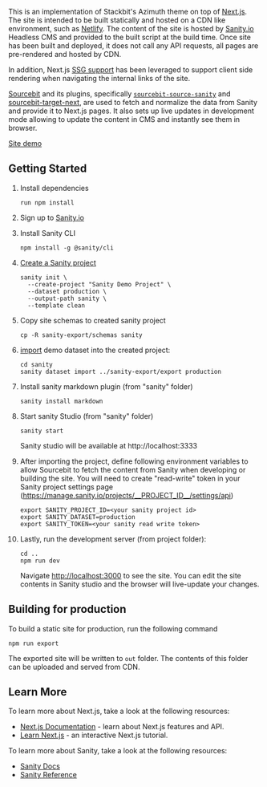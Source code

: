 This is an implementation of Stackbit's Azimuth theme on top of [Next.js](https://nextjs.org/).
The site is intended to be built statically and hosted on a CDN like environment,
such as [Netlify](https://www.netlify.com). The content of the site is hosted by
[Sanity.io](https://www.sanity.io/) Headless CMS and provided to the built script
at the build time. Once site has been built and deployed, it does not call any
API requests, all pages are pre-rendered and hosted by CDN.

In addition, Next.js [SSG support](https://nextjs.org/blog/next-9-3#next-gen-static-site-generation-ssg-support)
has been leveraged to support client side rendering when navigating the internal
links of the site.

[Sourcebit](https://github.com/stackbithq/sourcebit) and its plugins, specifically
[`sourcebit-source-sanity`](https://github.com/stackbithq/sourcebit-source-sanity)
and [sourcebit-target-next](https://github.com/stackbithq/sourcebit-target-next),
are used to fetch and normalize the data from Sanity and provide it to Next.js
pages. It also sets up live updates in development mode allowing to update the
content in CMS and instantly see them in browser.

[Site demo](https://azimuth-nextjs-sanity.netlify.com/)


## Getting Started

1. Install dependencies

   ```
   run npm install
   ```

2. Sign up to [Sanity.io](https://www.sanity.io/)

3. Install Sanity CLI

   ```
   npm install -g @sanity/cli
   ```

4. [Create a Sanity project](https://www.sanity.io/docs/getting-started-with-sanity-cli#bootstrap-a-project-97220f7a595a)

   ```
   sanity init \
     --create-project "Sanity Demo Project" \
     --dataset production \
     --output-path sanity \
     --template clean
   ```

5. Copy site schemas to created sanity project

   ```
   cp -R sanity-export/schemas sanity
   ```

6. [import](https://www.sanity.io/docs/importing-data) demo dataset into the created project:
 
   ```
   cd sanity
   sanity dataset import ../sanity-export/export production
   ```

7. Install sanity markdown plugin (from "sanity" folder)

   ```
   sanity install markdown
   ```

8. Start sanity Studio (from "sanity" folder)

   ```
   sanity start
   ```
   
   Sanity studio will be available at http://localhost:3333

9. After importing the project, define following environment variables to allow
   Sourcebit to fetch the content from Sanity when developing or building the site.
   You will need to create "read-write" token in your Sanity project settings page 
   (https://manage.sanity.io/projects/__PROJECT_ID__/settings/api)

   ```
   export SANITY_PROJECT_ID=<your sanity project id>
   export SANITY_DATASET=production
   export SANITY_TOKEN=<your sanity read write token>
   ```

10. Lastly, run the development server (from project folder):

    ```
    cd ..
    npm run dev
    ```

    Navigate [http://localhost:3000](http://localhost:3000) to see the site.
    You can edit the site contents in Sanity studio and the browser will
    live-update your changes.

## Building for production

To build a static site for production, run the following command

```
npm run export
```

The exported site will be written to `out` folder. The contents of this folder can be uploaded and served from CDN.

## Learn More

To learn more about Next.js, take a look at the following resources:

- [Next.js Documentation](https://nextjs.org/docs) - learn about Next.js features and API.
- [Learn Next.js](https://nextjs.org/learn) - an interactive Next.js tutorial.

To learn more about Sanity, take a look at the following resources:

- [Sanity Docs](https://www.sanity.io/docs)
- [Sanity Reference](https://www.sanity.io/docs/reference)

